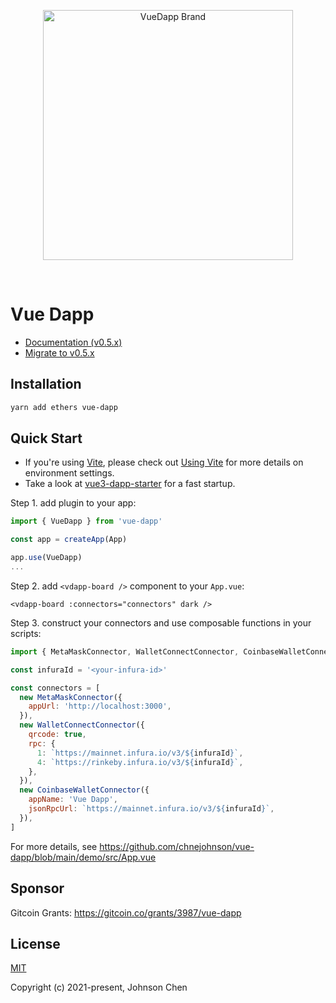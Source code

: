 <p align="center">
  <a href="https://github.com/chnejohnson/vue-dapp/blob/main/demo/src/assets/logo.png">
    <img src="https://github.com/chnejohnson/vue-dapp/blob/main/demo/src/assets/logo.png" alt="VueDapp Brand" style="max-width:100%;" width="400">
  </a>
</p>

<br />

# Vue Dapp

- [Documentation (v0.5.x)](https://vue-dapp-docs.netlify.app/)
- [Migrate to v0.5.x](https://vue-dapp-docs.netlify.app/migration)

## Installation

```bash
yarn add ethers vue-dapp
```

## Quick Start

- If you're using [Vite](https://vitejs.dev/), please check out [Using Vite](https://vue-dapp-docs.netlify.app/using-vite.html) for more details on environment settings.
- Take a look at [vue3-dapp-starter](https://github.com/chnejohnson/vue3-dapp-starter) for a fast startup.

Step 1. add plugin to your app:

```javascript
import { VueDapp } from 'vue-dapp'

const app = createApp(App)

app.use(VueDapp)
...
```

Step 2. add `<vdapp-board />` component to your `App.vue`:

```vue
<vdapp-board :connectors="connectors" dark />
```

Step 3. construct your connectors and use composable functions in your scripts:

```js
import { MetaMaskConnector, WalletConnectConnector, CoinbaseWalletConnector } from 'vue-dapp'

const infuraId = '<your-infura-id>'

const connectors = [
  new MetaMaskConnector({
    appUrl: 'http://localhost:3000',
  }),
  new WalletConnectConnector({
    qrcode: true,
    rpc: {
      1: `https://mainnet.infura.io/v3/${infuraId}`,
      4: `https://rinkeby.infura.io/v3/${infuraId}`,
    },
  }),
  new CoinbaseWalletConnector({
    appName: 'Vue Dapp',
    jsonRpcUrl: `https://mainnet.infura.io/v3/${infuraId}`,
  }),
]
```

For more details, see https://github.com/chnejohnson/vue-dapp/blob/main/demo/src/App.vue

## Sponsor

Gitcoin Grants: https://gitcoin.co/grants/3987/vue-dapp

## License

[MIT](https://opensource.org/licenses/MIT)

Copyright (c) 2021-present, Johnson Chen